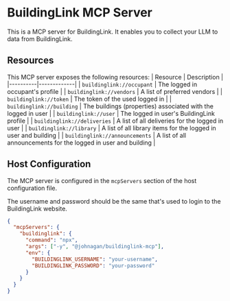 # BuildingLink MCP Server

This is a MCP server for BuildingLink. It enables you to collect your LLM to data from BuildingLink.

## Resources

This MCP server exposes the following resources:
| Resource | Description |
|----------|-------------|
| `buildinglink://occupant` | The logged in occupant's profile |
| `buildinglink://vendors` | A list of preferred vendors |
| `buildinglink://token` | The token of the used logged in |
| `buildinglink://building` | The buildings (properties) associated with the logged in user |
| `buildinglink://user` | The logged in user's BuildingLink profile |
| `buildinglink://deliveries` | A list of all deliveries for the logged in user |
| `buildinglink://library` | A list of all library items for the logged in user and building |
| `buildinglink://announcements` | A list of all announcements for the logged in user and building |

## Host Configuration

The MCP server is configured in the `mcpServers` section of the host configuration file.

The username and password should be the same that's used to login to the BuildingLink website.

```json
{
  "mcpServers": {
    "buildinglink": {
      "command": "npx",
      "args": ["-y", "@johnagan/buildinglink-mcp"],
      "env": {
        "BUILDINGLINK_USERNAME": "your-username",
        "BUILDINGLINK_PASSWORD": "your-password"
      }
    }
  }
}
```

